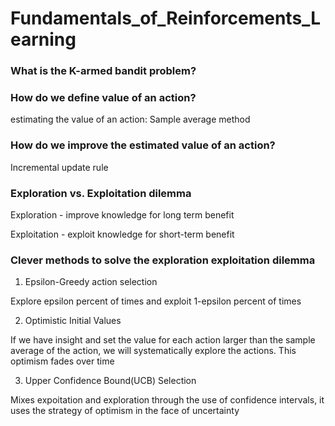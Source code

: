 # Fundamentals_of_Reinforcements_Learning

### What is the K-armed bandit problem?

### How do we define value of an action?

estimating the value of an action: Sample average method

### How do we improve the estimated value of an action?

Incremental update rule

### Exploration vs. Exploitation dilemma

Exploration - improve knowledge for long term benefit

Exploitation - exploit knowledge for short-term benefit

### Clever methods to solve the exploration exploitation dilemma

1. Epsilon-Greedy action selection

Explore epsilon percent of times and exploit 1-epsilon percent of times

2. Optimistic Initial Values

If we have insight and set the value for each action larger than the sample average of the action, we will systematically explore the actions. This optimism fades over time

3. Upper Confidence Bound(UCB) Selection

Mixes expoitation and exploration through the use of confidence intervals, it uses the strategy of optimism in the face of uncertainty
